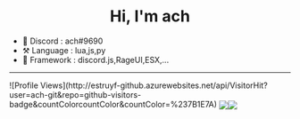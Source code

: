 <h1 align="center">Hi, I'm ach</h1>

* 💬 Discord : ach#9690
* ⚒️ Language : lua,js,py
* 🌱 Framework : discord.js,RageUI,ESX,...

____
         
<table>
  <tr>
      ![Profile Views](http://estruyf-github.azurewebsites.net/api/VisitorHit?user=ach-git&repo=github-visitors-badge&countColorcountColor&countColor=%237B1E7A)
      <img align="center" style="padding=0;" src="https://github-readme-stats.vercel.app/api/?username=ach-git&theme=tokyonight&show_icons=true" />
      <img align="center" style="padding=0;" src="https://github-readme-stats.quantumlytangled.vercel.app/api/top-langs/?username=ach-git&theme=tokyonight&layout=default&show_icons=true" />
  </tr>
</table>
